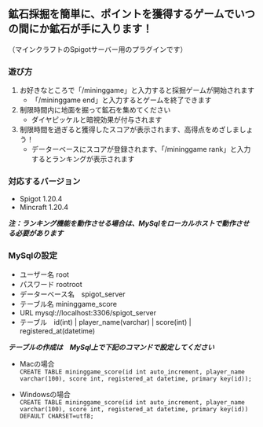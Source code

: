 ## 鉱石採掘を簡単に、ポイントを獲得するゲームでいつの間にか鉱石が手に入ります！
（マインクラフトのSpigotサーバー用のプラグインです）

### 遊び方
1. お好きなところで「/mininggame」と入力すると採掘ゲームが開始されます
   - 「/mininggame end」と入力するとゲームを終了できます
1. 制限時間内に地面を掘って鉱石を集めてください
   - ダイヤピッケルと暗視効果が付与されます
1. 制限時間を過ぎると獲得したスコアが表示されます、高得点をめざしましょう！
   - データーベースにスコアが登録されます、「/mininggame rank」と入力するとランキングが表示されます

### 対応するバージョン
- Spigot 1.20.4
- Mincraft 1.20.4

___注：ランキング機能を動作させる場合は、MySqlをローカルホストで動作させる必要があります___

### MySqlの設定
- ユーザー名 root
- パスワード rootroot
- データーベース名　spigot_server
- テーブル名 mininggame_score
- URL mysql://localhost:3306/spigot_server
- テーブル　id(int) | player_name(varchar) | score(int) | registered_at(datetime)

___テーブルの作成は　MySql上で下記のコマンドで設定してください___
- Macの場合  
`CREATE TABLE mininggame_score(id int auto_increment, player_name varchar(100), score int, registered_at datetime, primary key(id));`

- Windowsの場合  
`CREATE TABLE mininggame_score(id int auto_increment, player_name varchar(100), score int, registered_at datetime, primary key(id)) DEFAULT CHARSET=utf8;`

